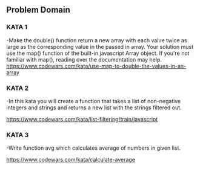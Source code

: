 ## Problem Domain
### KATA 1
-Make the double() function return a new array with each value twice as large as the corresponding value in the passed in array. Your solution must use the map() function of the built-in javascript Array object. If you're not familiar with map(), reading over the documentation may help.
https://www.codewars.com/kata/use-map-to-double-the-values-in-an-array


### KATA 2
-In this kata you will create a function that takes a list of non-negative integers and strings and returns a new list with the strings filtered out.

https://www.codewars.com/kata/list-filtering/train/javascript

### KATA 3

-Write function avg which calculates average of numbers in given list.

https://www.codewars.com/kata/calculate-average

